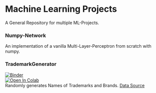 # Machine Learning Projects

A General Repository for multiple ML-Projects.

### Numpy-Network

An implementation of a vanilla Multi-Layer-Perceptron from scratch with numpy.

### TrademarkGenerator
[![Binder](https://mybinder.org/badge_logo.svg)](https://mybinder.org/v2/gh/Xnartharax/MachineLearning-experiments/master)  
[![Open In Colab](https://colab.research.google.com/assets/colab-badge.svg)](https://colab.research.google.com/github/Xnartharax/MachineLearning-experiments/blob/master/TrademarkGenerator.ipynb)  
Randomly generates Names of Trademarks and Brands.
[Data Source](https://register.dpma.de/DPMAregister/uebersicht)